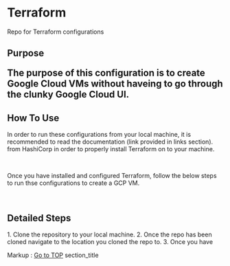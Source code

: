 # Terraform
Repo for Terraform configurations


<h2>Purpose</2>
<p>The purpose of this configuration is to create Google Cloud VMs without haveing to go through the clunky Google Cloud UI.</p>

<h2> How To Use </h2>
<p> In order to run these configurations from your local machine, it is recommended to read the documentation (link provided in links section). from HashiCorp in order to properly install Terraform on to your machine.</p>
<br/>
<p>Once you have installed and configured Terraform, follow the below steps to run thse configurations to create a GCP VM.</p>
<br/>
<h2> Detailed Steps </h2>
1. Clone the repository to your local machine.
2. Once the repo has been cloned navigate to the location you cloned the repo to.
3. Once you have










Markup : [Go to TOP](#TOP)
          section_title<a name="TOP"></a>    
